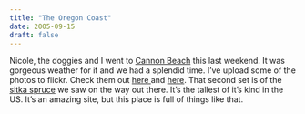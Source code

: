 ```yaml
---
title: "The Oregon Coast"
date: 2005-09-15
draft: false
---
```

Nicole, the doggies and I went to [Cannon Beach](http://www.cannonbeach.org/) this last weekend. It was gorgeous weather for it and we had a splendid time. I’ve upload some of the photos to flickr. Check them out [here ](http://www.flickr.com/photos/tlockney/sets/953505/)and [here](http://www.flickr.com/photos/tlockney/sets/953450/). That second set is of the [sitka spruce](http://lewisandclarktrail.com/section4/orcities/seaside/sitkaspruce.htm) we saw on the way out there. It’s the tallest of it’s kind in the US. It’s an amazing site, but this place is full of things like that.
